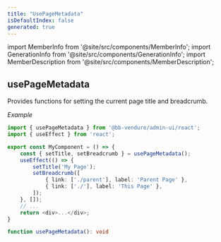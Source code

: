 ```yaml
---
title: "UsePageMetadata"
isDefaultIndex: false
generated: true
---
```

<!-- This file was generated from the Vendure source. Do not modify. Instead, re-run the "docs:build" script -->
import MemberInfo from '@site/src/components/MemberInfo';
import GenerationInfo from '@site/src/components/GenerationInfo';
import MemberDescription from '@site/src/components/MemberDescription';


## usePageMetadata

<GenerationInfo sourceFile="packages/admin-ui/src/lib/react/src/react-hooks/use-page-metadata.ts" sourceLine="31" packageName="@bb-vendure/admin-ui" />

Provides functions for setting the current page title and breadcrumb.

*Example*

```ts
import { usePageMetadata } from '@bb-vendure/admin-ui/react';
import { useEffect } from 'react';

export const MyComponent = () => {
    const { setTitle, setBreadcrumb } = usePageMetadata();
    useEffect(() => {
        setTitle('My Page');
        setBreadcrumb([
            { link: ['./parent'], label: 'Parent Page' },
            { link: ['./'], label: 'This Page' },
        ]);
    }, []);
    // ...
    return <div>...</div>;
}
```

```ts title="Signature"
function usePageMetadata(): void
```
